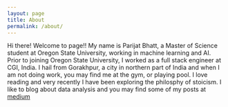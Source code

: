 ```yaml
---
layout: page
title: About
permalink: /about/
---
```


Hi there! Welcome to page!! My name is Parijat Bhatt, a Master of Science student at Oregon State University, working in machine learning and AI. Prior to joining Oregon State University, I worked as a full stack engineer at CGI, India. I hail from Gorakhpur, a city in northern part of India and when I am not doing work, you may find me at the gym, or playing pool. I love reading and very recently I have been exploring the philosphy of stoicism. I like to blog about data analysis and you may find some of my posts at [medium](https://medium.com/@parijat.bhatt)